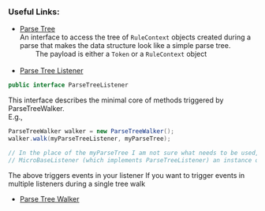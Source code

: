 
### Useful Links:

* [Parse Tree](http://www.antlr.org/api/Java/org/antlr/v4/runtime/tree/ParseTree.html)<br>An interface to access the tree of ```RuleContext``` objects created during a parse that makes the data structure look like a simple parse tree.<br> &nbsp;&nbsp;&nbsp;&nbsp;&nbsp;&nbsp;&nbsp;&nbsp;The payload is either a ```Token``` or a ```RuleContext``` object <br><br>
* [Parse Tree Listener](http://www.antlr.org/api/Java/org/antlr/v4/runtime/tree/ParseTreeListener.html)<br>
```java
public interface ParseTreeListener
```
This interface describes the minimal core of methods triggered by ParseTreeWalker. <br>
E.g.,
```java
ParseTreeWalker walker = new ParseTreeWalker();
walker.walk(myParseTreeListener, myParseTree);

// In the place of the myParseTree I am not sure what needs to be used, // but what I understand from the source code pattern is that we can use // the output of the microParser.program() (in Micro.java) and also I  // have created the Micro468Listener.java which implements
// MicroBaseListener (which implements ParseTreeListener) an instance of // the Micro468Listener can be used in the place of myParseTreeListener
```
The above triggers events in your listener If you want to trigger events in multiple listeners during a single tree walk



* [Parse Tree Walker](http://www.antlr.org/api/Java/org/antlr/v4/runtime/tree/ParseTreeWalker.html#walk)
